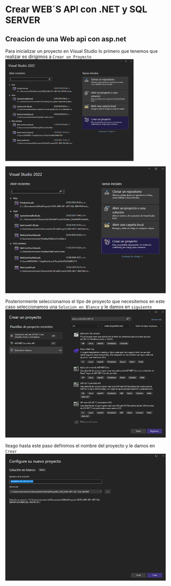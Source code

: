 # Crear WEB´S API con .NET y SQL SERVER

## Creacion de una Web api con asp.net

Para inicializar un proyecto en Visual Studio lo primero que tenemos que realizar es dirigimos a `Crear un Proyecto`
<img src="/assets/img/01.png" width="80%">

![Crear un Proyecto](/assets/img/01.png)

Posteriormente seleccionamos  el tipo de proyecto que necesitemos en este caso seleccionamos una `Solucion en Blanco` y le damos en `siguiente`
![Texto alternativo](/assets/img/02.png)

lleago hasta este paso definimos el nombre del proyecto y le damos en `Crear`
![Texto alternativo](/assets/img/03.png)
